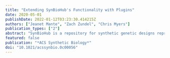 ```yaml
---
title: "Extending SynBioHub's Functionality with Plugins"
date: 2020-05-01
publishDate: 2022-01-12T03:23:30.414215Z
authors: ["Jeanet Mante", "Zach Zundel", "Chris Myers"]
publication_types: ["2"]
abstract: "SynBioHub is a repository for synthetic genetic designs represented in the Synthetic Biology Open Language (SBOL). To integrate SynBioHub into more synthetic biology workflows, its data processing capabilities need to be expanded. To this end, a plugin interface has been developed. Plugins can be developed for data submission, visualization, and download. This framework was tested by the development of three example plugins, one of each type as follows: one allowing the submission of SnapGene files, one visualizing the course of different genetic parts, and one preparing plasmid maps for download."
featured: false
publication: "*ACS Synthetic Biology*"
doi: "10.1021/acssynbio.0c00056"
---
```


